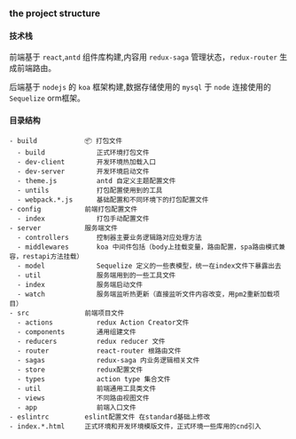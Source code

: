 ### the project structure

#### 技术栈

前端基于 `react`,`antd` 组件库构建,内容用 `redux-saga` 管理状态，`redux-router` 生成前端路由。

后端基于 `nodejs` 的 `koa` 框架构建,数据存储使用的 `mysql` 于 `node` 连接使用的
`Sequelize` orm框架。

#### 目录结构

```
- build            📦 打包文件
  - build             正式环境打包文件
  - dev-client        开发环境热加载入口
  - dev-server        开发环境启动文件   
  - theme.js          antd 自定义主题配置文件
  - untils            打包配置使用到的工具
  - webpack.*.js      基础配置和不同环境下的打包配置文件
- config           前端打包配置文件
  - index             打包手动配置文件
- server           服务端文件
  - controllers       控制器主要业务逻辑路对应处理方法
  - middlewares       koa 中间件包括（body上挂载变量，路由配置，spa路由模式兼容，restapi方法挂载）
  - model             Sequelize 定义的一些表模型，统一在index文件下暴露出去
  - util              服务端用到的一些工具文件
  - index             服务端启动文件
  - watch             服务端监听热更新（直接监听文件内容改变，用pm2重新加载项目）
- src              前端项目文件
  - actions           redux Action Creator文件
  - components        通用组建文件
  - reducers          redux reducer 文件
  - router            react-router 根路由文件
  - sagas             redux-saga 内业务逻辑相关文件
  - store             redux配置文件
  - types             action type 集合文件
  - util              前端通用工具类文件
  - views             不同路由视图文件
  - app               前端入口文件
- eslintrc         eslint配置文件 在standard基础上修改
- index.*.html     正式环境和开发环境模版文件，正式环境一些库用的cnd引入   
```
